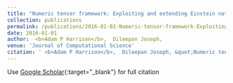 ```yaml
---
title: "Numeric tensor framework: Exploiting and extending Einstein notation"
collection: publications
permalink: /publications/2016-01-01-Numeric-tensor-framework-Exploiting-and-extending-Einstein-notation
date: 2016-01-01
author:  <b>Adam P Harrison</b>,  Dileepan Joseph, 
venue: 'Journal of Computational Science'
citation: ' <b>Adam P Harrison</b>,  Dileepan Joseph, &quot;Numeric tensor framework: Exploiting and extending Einstein notation.&quot; <i>Journal of Computational Science</i>, 2016.'
---
```

Use [Google Scholar](https://scholar.google.com/scholar?q=Numeric+tensor+framework:+Exploiting+and+extending+Einstein+notation){:target="_blank"} for full citation